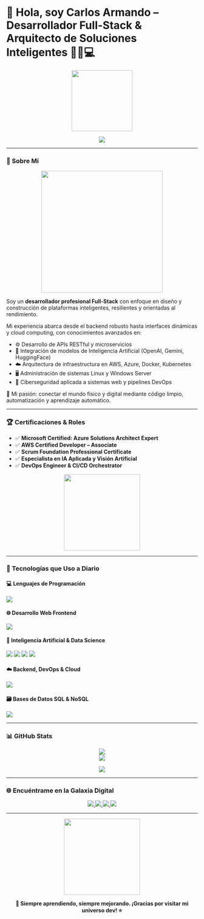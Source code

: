 # 🌌 Hola, soy **Carlos Armando** – Desarrollador Full-Stack & Arquitecto de Soluciones Inteligentes 👨‍🚀💻

<p align="center">
  <img src="https://media.giphy.com/media/M9gbBd9nbDrOTu1Mqx/giphy.gif" width="160" />
</p>

<p align="center">
  <img src="https://readme-typing-svg.demolab.com?font=Fira+Code&size=24&pause=1000&color=00FFC8&center=true&vCenter=true&width=700&lines=Full-Stack+Engineer+%7C+IA+%26+DevOps+Specialist+%7C+Cloud+Architect;Desarrollando+soluciones+inteligentes+y+escalables;Python+%7C+Java+%7C+JS+%7C+PHP+%7C+C%2B%2B+%7C+CSharp+%F0%9F%96%8C%EF%B8%8F;Automatizando+el+futuro+con+IA+%F0%9F%94%A5"/>
</p>

---

### 🧠 Sobre Mí

<p align="center">
  <img src="https://media.giphy.com/media/qgQUggAC3Pfv687qPC/giphy.gif" width="320" />
</p>

Soy un **desarrollador profesional Full-Stack** con enfoque en diseño y construcción de plataformas inteligentes, resilientes y orientadas al rendimiento.

Mi experiencia abarca desde el backend robusto hasta interfaces dinámicas y cloud computing, con conocimientos avanzados en:

- ⚙️ Desarrollo de APIs RESTful y microservicios
- 🧠 Integración de modelos de Inteligencia Artificial (OpenAI, Gemini, HuggingFace)
- ☁️ Arquitectura de infraestructura en AWS, Azure, Docker, Kubernetes
- 🖥️ Administración de sistemas Linux y Windows Server
- 🔐 Ciberseguridad aplicada a sistemas web y pipelines DevOps

🌟 Mi pasión: conectar el mundo físico y digital mediante código limpio, automatización y aprendizaje automático.

---

### 🏆 Certificaciones & Roles

- ✅ **Microsoft Certified: Azure Solutions Architect Expert**
- ✅ **AWS Certified Developer – Associate**
- ✅ **Scrum Foundation Professional Certificate**
- ✅ **Especialista en IA Aplicada y Visión Artificial**
- ✅ **DevOps Engineer & CI/CD Orchestrator**

<p align="center">
  <img src="https://media.giphy.com/media/Id6nt8uxvU08fUIhGo/giphy.gif" width="200" />
</p>

---

### 🧰 Tecnologías que Uso a Diario

#### 💻 Lenguajes de Programación
<p>
  <img src="https://skillicons.dev/icons?i=python,cpp,csharp,js,java,php,ts" />
</p>

#### 🌐 Desarrollo Web Frontend
<p>
  <img src="https://skillicons.dev/icons?i=html,css,react,vue,angular,tailwind,bootstrap" />
</p>

#### 🧠 Inteligencia Artificial & Data Science
<p>
  <img src="https://skillicons.dev/icons?i=pytorch,tensorflow" />
  <img src="https://img.shields.io/badge/scikit--learn-F7931E?style=for-the-badge&logo=scikit-learn&logoColor=white" />
  <img src="https://img.shields.io/badge/OpenAI-412991?style=for-the-badge&logo=openai&logoColor=white" />
  <img src="https://img.shields.io/badge/HuggingFace-FCC624?style=for-the-badge&logo=huggingface&logoColor=black" />
</p>

#### ☁️ Backend, DevOps & Cloud
<p>
  <img src="https://skillicons.dev/icons?i=nodejs,dotnet,linux,docker,kubernetes,aws,azure,nginx" />
</p>

#### 🗃️ Bases de Datos SQL & NoSQL
<p>
  <img src="https://skillicons.dev/icons?i=mysql,postgres,mongodb,redis" />
</p>

---

### 📊 GitHub Stats

<p align="center">
  <img src="https://github-readme-stats.vercel.app/api?username=TU_USUARIO&show_icons=true&theme=radical" />
  <br/>
  <img src="https://github-readme-stats.vercel.app/api/top-langs/?username=TU_USUARIO&layout=compact&theme=radical" />
</p>

<p align="center">
  <img src="https://streak-stats.demolab.com?user=TU_USUARIO&theme=radical&hide_border=true" />
</p>

---

### 🌐 Encuéntrame en la Galaxia Digital

<p align="center">
  <a href="https://www.linkedin.com/in/tu-linkedin/" target="_blank">
    <img src="https://img.shields.io/badge/LinkedIn-0077B5?style=for-the-badge&logo=linkedin&logoColor=white"/>
  </a>
  <a href="https://twitter.com/tu-twitter" target="_blank">
    <img src="https://img.shields.io/badge/X-000000?style=for-the-badge&logo=x&logoColor=white"/>
  </a>
  <a href="mailto:tu-email@example.com">
    <img src="https://img.shields.io/badge/Gmail-D14836?style=for-the-badge&logo=gmail&logoColor=white"/>
  </a>
  <a href="https://tu-portfolio.com" target="_blank">
    <img src="https://img.shields.io/badge/Portafolio-00C897?style=for-the-badge&logo=google-chrome&logoColor=white"/>
  </a>
</p>

---

<p align="center">
  <img src="https://media.giphy.com/media/xT0xeJpnrWC4XWblEk/giphy.gif" width="200"/>
</p>

<p align="center">
  <strong>🚀 Siempre aprendiendo, siempre mejorando. ¡Gracias por visitar mi universo dev! ⭐</strong>
</p>
